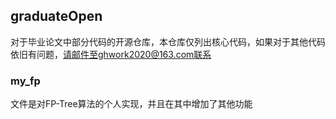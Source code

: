 ## graduateOpen
对于毕业论文中部分代码的开源仓库，本仓库仅列出核心代码，如果对于其他代码依旧有问题，请邮件至ghwork2020@163.com联系
### my_fp
文件是对FP-Tree算法的个人实现，并且在其中增加了其他功能
### 

